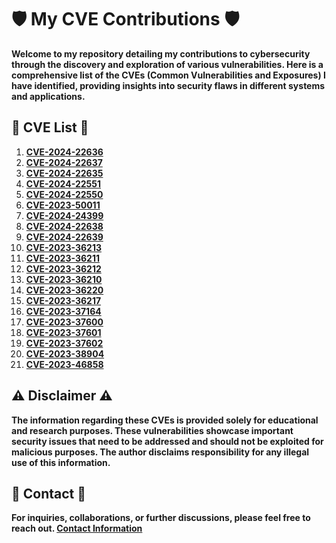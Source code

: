 # :shield: My CVE Contributions :shield:

**Welcome to my repository detailing my contributions to cybersecurity through the discovery and exploration of various vulnerabilities. Here is a comprehensive list of the CVEs (Common Vulnerabilities and Exposures) I have identified, providing insights into security flaws in different systems and applications.**

## :mag_right: CVE List :mag_right:

1. **[CVE-2024-22636](https://nvd.nist.gov/vuln/detail/CVE-2024-22636)**
2. **[CVE-2024-22637](https://nvd.nist.gov/vuln/detail/CVE-2024-22637)**
3. **[CVE-2024-22635](https://nvd.nist.gov/vuln/detail/CVE-2024-22635)**
4. **[CVE-2024-22551](https://nvd.nist.gov/vuln/detail/CVE-2024-22551)**
5. **[CVE-2024-22550](https://nvd.nist.gov/vuln/detail/CVE-2024-22550)**
6. **[CVE-2023-50011](https://nvd.nist.gov/vuln/detail/CVE-2023-50011)**
7. **[CVE-2024-24399](https://nvd.nist.gov/vuln/detail/CVE-2024-24399)**
8. **[CVE-2024-22638](https://nvd.nist.gov/vuln/detail/CVE-2024-22638)**
9. **[CVE-2024-22639](https://nvd.nist.gov/vuln/detail/CVE-2024-22639)**
10. **[CVE-2023-36213](https://nvd.nist.gov/vuln/detail/CVE-2023-36213)**
11. **[CVE-2023-36211](https://nvd.nist.gov/vuln/detail/CVE-2023-36211)**
12. **[CVE-2023-36212](https://nvd.nist.gov/vuln/detail/CVE-2023-36212)**
13. **[CVE-2023-36210](https://nvd.nist.gov/vuln/detail/CVE-2023-36210)**
14. **[CVE-2023-36220](https://nvd.nist.gov/vuln/detail/CVE-2023-36220)**
15. **[CVE-2023-36217](https://nvd.nist.gov/vuln/detail/CVE-2023-36217)**
16. **[CVE-2023-37164](https://nvd.nist.gov/vuln/detail/CVE-2023-37164)**
17. **[CVE-2023-37600](https://nvd.nist.gov/vuln/detail/CVE-2023-37600)**
18. **[CVE-2023-37601](https://nvd.nist.gov/vuln/detail/CVE-2023-37601)**
19. **[CVE-2023-37602](https://nvd.nist.gov/vuln/detail/CVE-2023-37602)**
20. **[CVE-2023-38904](https://nvd.nist.gov/vuln/detail/CVE-2023-38904)**
21. **[CVE-2023-46858](https://nvd.nist.gov/vuln/detail/CVE-2023-46858)**


## :warning: Disclaimer :warning:

**The information regarding these CVEs is provided solely for educational and research purposes. These vulnerabilities showcase important security issues that need to be addressed and should not be exploited for malicious purposes. The author disclaims responsibility for any illegal use of this information.**

## :email: Contact :email:

**For inquiries, collaborations, or further discussions, please feel free to reach out. [Contact Information](mailto:tmrswrr@gmail.com)**
